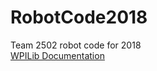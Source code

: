 # RobotCode2018
Team 2502 robot code for 2018  
[WPILib Documentation](https://wpilib.screenstepslive.com/s/4485)
